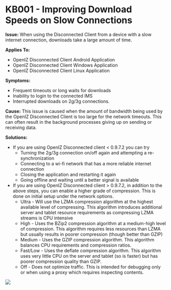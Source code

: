 # KB001 - Improving Download Speeds on Slow Connections

**Issue:** When using the Disconnected Client from a device with a slow internet connection, downloads take a large amount of time.

**Applies To:**

* OpenIZ Disconnected Client Android Application
* OpenIZ Disconnected Client Windows Application
* OpenIZ Disconnected Client Linux Application

**Symptoms:**

* Frequent timeouts or long waits for downloads
* Inability to login to the connected IMS
* Interrupted downloads on 2g/3g connections.

**Cause:** This issue is caused when the amount of bandwidth being used by the OpenIZ Disconnected Client is too large for the network timeouts. This can often result in the background processes giving up on sending or receiving data.

**Solutions:**

* If you are using OpenIZ Disconnected client &lt; 0.9.7.2 you can try
  * Turning the 2g/3g connection on/off again and attempting a re-synchronization
  * Connecting to a wi-fi network that has a more reliable internet connection 
  * Closing the application and restarting it again
  * Going offline and waiting until a better signal is available
* If you are using OpenIZ Disconnected client &gt; 0.9.7.2, in addition to the above steps, you can enable a higher grade of compression. This is done on initial setup under the network options.
  * Ultra - Will use the LZMA compression algorithm at the highest available level of compressing. This algorithm introduces additional server and tablet resource requirements as compressing LZMA streams is CPU intensive
  * High - Uses the BZip2 compression algorithm at a medium-high level of compression. This algorithm requires less resources than LZMA but usually results in poorer compression \(though better than GZIP\)
  * Medium - Uses the GZIP compression algorithm. This algorithm balances CPU requirements and compression ratios.
  * Fast/Low - Uses the deflate compression algorithm. This algorithm uses very little CPU on the server and tablet \(so is faster\) but has poorer compression quality than GZIP.
  * Off - Does not optimize traffic. This is intended for debugging only or when using a proxy which requires inspecting contents.

![](https://github.com/santedb/dev-doc/tree/9b45e644816a9036372ab34507ea733c8b7af72b/santedb/sdb-kb/.gitbook/assets/kb001-settings.png)

